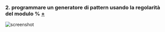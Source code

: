 ### 2. programmare un generatore di pattern usando la regolarità del modulo % [+](https://editor.p5js.org/eleonoradfr/full/pM35TIUpJ)  
![screenshot](https://github.com/eleonoradfr/archive/blob/master/eleonoradfr/Esercitazioni_p5/2_generatore_pattern_modulo/versione_2/screenshot.png)
